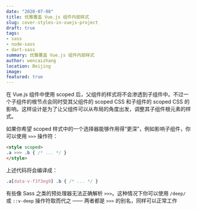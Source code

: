 ```yaml
---
date: "2020-07-08"
title: 优雅覆盖 Vue.js 组件内部样式
slug: cover-styles-in-vuejs-project
draft: true
tags:
- sass
- node-sass
- dart-sass
summary: 优雅覆盖 Vue.js 组件内部样式
author: wencaizhang
location: Beijing
image: 
featured: true
---
```


在 Vue.js 组件中使用 scoped 后，父组件的样式将不会渗透到子组件中。不过一个子组件的根节点会同时受其父组件的 scoped CSS 和子组件的 scoped CSS 的影响。这样设计是为了让父组件可以从布局的角度出发，调整其子组件根元素的样式。

如果你希望 scoped 样式中的一个选择器能够作用得“更深”，例如影响子组件，你可以使用 `>>>` 操作符：

```html
<style scoped>
.a >>> .b { /* ... */ }
</style>
```

上述代码将会编译成：

```css
.a[data-v-f3f3eg9] .b { /* ... */ }
```

有些像 Sass 之类的预处理器无法正确解析 `>>>`。这种情况下你可以使用 `/deep/` 或 `::v-deep` 操作符取而代之 —— 两者都是 `>>>` 的别名，同样可以正常工作

